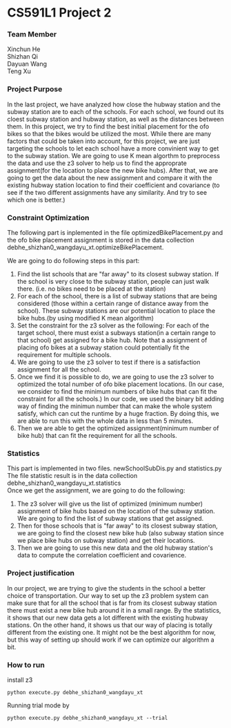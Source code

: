 # CS591L1 Project 2 

### Team Member 

Xinchun He\
Shizhan Qi\
Dayuan Wang\
Teng Xu 

### Project Purpose 

In the last project, we have analyzed how close the hubway 
station and the subway station are to each of the schools. For each school, 
we found out its cloest subway station and hubway station, as well as the distances between them. 
In this project, we try to find the best initial placement for the ofo bikes so that the bikes would be utilized the most. 
While there are many factors that could be taken into account, for this project, 
we are just targeting the schools to let each school have a more convinient way to get to the subway station. 
We are going to use K mean algorthm to preprocess the data and use the
z3 solver to help us to find the approprate assignment(for the location to
place the new bike hubs). After that, we are going to get the data about
the new assignment and compare it with the existing hubway station location
to find their coefficient and covariance (to see if the two different assignments
have any similarity. And try to see which one is better.)
 

### Constraint Optimization

The following part is inplemented in the file optimizedBikePlacement.py and the ofo bike placement assignment is 
stored in the data collection debhe_shizhan0_wangdayu_xt.optimizeBikePlacement.

We are going to do following steps in this part: 
1. Find the list schools that are "far away" to its closest subway station. If the school is very close to the subway
station, people can just walk there. (i.e. no bikes need to be placed at the station)
2. For each of the school, there is a list of subway stations that are being considered (those within a certain range of distance away
from the school). These subway stations are our potential location to place the bike hubs.(by using modified K mean algorithm)  
3. Set the constraint for the z3 solver as the following: 
For each of the target school, there must exist a subways station(in a certain range to that school) 
get assigned for a bike hub. Note that a assignment of placing ofo bikes at a subway station could potentially fit the requirement
for multiple schools. 
4. We are going to use the z3 solver to test if there is a satisfaction assignment for all the school. 
5. Once we find it is possible to do, we are going to use the z3 solver to optimized the total number of ofo bike placement locations.
(In our case, we consider to find the minimum numbers of bike hubs that can fit the constraint for all the schools.)
In our code, we used the binary bit adding way of finding the minimun number that can make the whole system satisfy, which
can cut the runtime by a huge fraction. By doing this, we are able to run this with the whole data in less than 5 minutes.
6. Then we are able to get the optimized assignment(minimum number of bike hub) that can fit the requirement for all 
the schools.

### Statistics
This part is implemented in two files. newSchoolSubDis.py and statistics.py\
The file statistic result is in the data collection debhe_shizhan0_wangdayu_xt.statistics\
Once we get the assignment, we are going to do the following: 
1. The z3 solver will give us the list of optimized (minimum number) assignment of bike hubs based on the
location of the subway station. We are going to find the list of subway stations that get assigned.  
2. Then for those schools that is "far away" to its closest subway station, we are going to find the closest new bike 
hub (also subway station since we place bike hubs on subway station) and get their locations. 
3. Then we are going to use this new data and the old hubway station's data to compute the correlation coefficient and covarience. 

### Project justification
In our project, we are trying to give the students in the school a better choice of transportation. Our way to set up the z3 problem
system can make sure that for all the school that is far from its closest subway station there must exist a new bike hub around it 
in a small range. By the statistics, it shows that our new data gets a lot different with the existing hubway stations. On 
the other hand, it shows us that our way of placing is totally different from the existing one. It might not be the best
algorithm for now, but this way of setting up should work if we can optimize our algorithm a bit. 

### How to run 

install z3

```
python execute.py debhe_shizhan0_wangdayu_xt 
```

Running trial mode by
```
python execute.py debhe_shizhan0_wangdayu_xt --trial
```
